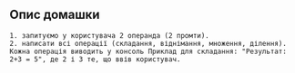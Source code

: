## Опис домашки

    1. запитуємо у користувача 2 операнда (2 промти).
    2. написати всі операції (складання, віднімання, множення, ділення). Кожна операція виводить у консоль Приклад для складання: "Результат: 2+3 = 5", де 2 і 3 те, що ввів користувач.